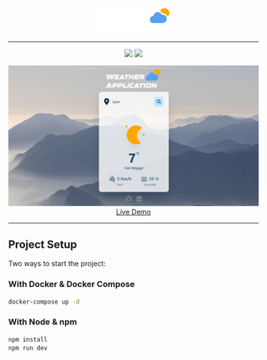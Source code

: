<p align="center">
<img src="./src/assets/logo.png" width=30% height=30%>
<p/>

---

<p align="center">
<img src="https://img.shields.io/badge/Vue.js-35495E?style=for-the-badge&logo=vue.js&logoColor=4FC08D">
<img src="https://img.shields.io/badge/Tailwind_CSS-38B2AC?style=for-the-badge&logo=tailwind-css&logoColor=white">
<p/>
<p align="center">
<img src="./public/demo.png">
<a href="https://weather-app.fontaine-romain.fr/">Live Demo</a>
</p>

---

## Project Setup

Two ways to start the project:

### With Docker & Docker Compose

```sh
docker-compose up -d
```

### With Node & npm

```sh
npm install
npm run dev
```